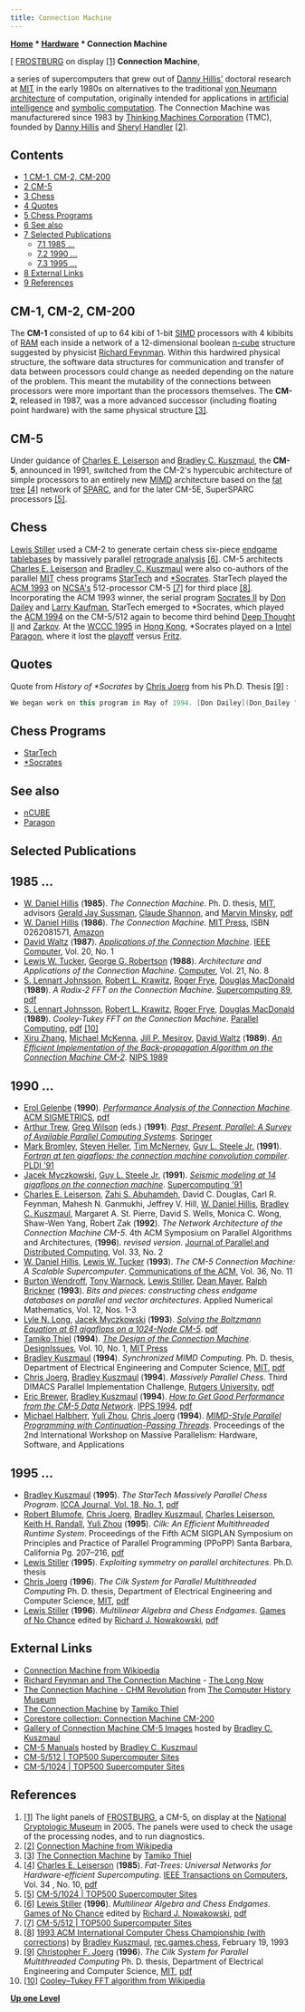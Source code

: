 ```yaml
---
title: Connection Machine
---
```

**[Home](Home "Home") * [Hardware](Hardware "Hardware") * Connection Machine**

\[ [FROSTBURG](https://en.wikipedia.org/wiki/FROSTBURG) on display <a id="cite-note-1" href="#cite-ref-1">[1]</a>
**Connection Machine**,

a series of supercomputers that grew out of [Danny Hillis'](Mathematician#Hillis "Mathematician") doctoral research at [MIT](Massachusetts_Institute_of_Technology "Massachusetts Institute of Technology") in the early 1980s on alternatives to the traditional [von Neumann architecture](index.php?title=Von_Neumann_Architecture&action=edit&redlink=1 "Von Neumann Architecture (page does not exist)") of computation, originally intended for applications in [artificial intelligence](Artificial_Intelligence "Artificial Intelligence") and [symbolic computation](https://en.wikipedia.org/wiki/Symbolic_computation). The Connection Machine was manufacturered since 1983 by [Thinking Machines Corporation](https://en.wikipedia.org/wiki/Thinking_Machines_Corporation) (TMC), founded by [Danny Hillis](Mathematician#Hillis "Mathematician") and [Sheryl Handler](https://en.wikipedia.org/wiki/Sheryl_Handler) <a id="cite-note-2" href="#cite-ref-2">[2]</a>.

## Contents

- [1 CM-1, CM-2, CM-200](#cm-1.2c-cm-2.2c-cm-200)
- [2 CM-5](#cm-5)
- [3 Chess](#chess)
- [4 Quotes](#quotes)
- [5 Chess Programs](#chess-programs)
- [6 See also](#see-also)
- [7 Selected Publications](#selected-publications)
  - [7.1 1985 ...](#1985-...)
  - [7.2 1990 ...](#1990-...)
  - [7.3 1995 ...](#1995-...)
- [8 External Links](#external-links)
- [9 References](#references)

## CM-1, CM-2, CM-200

The **CM-1** consisted of up to 64 kibi of 1-bit [SIMD](https://en.wikipedia.org/wiki/SIMD) processors with 4 kibibits of [RAM](Memory#RAM "Memory") each inside a network of a 12-dimensional boolean [n-cube](https://en.wikipedia.org/wiki/Hypercube) structure suggested by physicist [Richard Feynman](Mathematician#RFeynman "Mathematician"). Within this hardwired physical structure, the software data structures for communication and transfer of data between processors could change as needed depending on the nature of the problem. This meant the mutability of the connections between processors were more important than the processors themselves. The **CM-2**, released in 1987, was a more advanced successor (including floating point hardware) with the same physical structure <a id="cite-note-3" href="#cite-ref-3">[3]</a>.

## CM-5

Under guidance of [Charles E. Leiserson](Charles_Leiserson "Charles Leiserson") and [Bradley C. Kuszmaul](Bradley_Kuszmaul "Bradley Kuszmaul"), the **CM-5**, announced in 1991, switched from the CM-2's hypercubic architecture of simple processors to an entirely new [MIMD](https://en.wikipedia.org/wiki/MIMD) architecture based on the [fat tree](https://en.wikipedia.org/wiki/Fat_tree) <a id="cite-note-4" href="#cite-ref-4">[4]</a> network of [SPARC](SPARC "SPARC"), and for the later CM-5E, SuperSPARC processors <a id="cite-note-5" href="#cite-ref-5">[5]</a>.

## Chess

[Lewis Stiller](Lewis_Stiller "Lewis Stiller") used a CM-2 to generate certain chess six-piece [endgame tablebases](Endgame_Tablebases "Endgame Tablebases") by massively parallel [retrograde analysis](Retrograde_Analysis "Retrograde Analysis") <a id="cite-note-6" href="#cite-ref-6">[6]</a>. CM-5 architects [Charles E. Leiserson](Charles_Leiserson "Charles Leiserson") and [Bradley C. Kuszmaul](Bradley_Kuszmaul "Bradley Kuszmaul") were also co-authors of the parallel [MIT](Massachusetts_Institute_of_Technology "Massachusetts Institute of Technology") chess programs [StarTech](StarTech "StarTech") and [\*Socrates](Star_Socrates "Star Socrates"). StarTech played the [ACM 1993](ACM_1993 "ACM 1993") on [NCSA's](University_of_Illinois_at_Urbana-Champaign#NCSA "University of Illinois at Urbana-Champaign") 512-processor CM-5 <a id="cite-note-7" href="#cite-ref-7">[7]</a> for third place <a id="cite-note-8" href="#cite-ref-8">[8]</a>. Incorporating the ACM 1993 winner, the serial program [Socrates II](Titan "Titan") by [Don Dailey](Don_Dailey "Don Dailey") and [Larry Kaufman](Larry_Kaufman "Larry Kaufman"), StarTech emerged to \*Socrates, which played the [ACM 1994](ACM_1994 "ACM 1994") on the CM-5/512 again to become third behind [Deep Thought II](Deep_Thought "Deep Thought") and [Zarkov](Zarkov "Zarkov"). At the [WCCC 1995](WCCC_1995 "WCCC 1995") in [Hong Kong](https://en.wikipedia.org/wiki/Hong_Kong), \*Socrates played on a [Intel Paragon](Paragon "Paragon"), where it lost the [playoff](WCCC_1995#Playoff "WCCC 1995") versus [Fritz](Fritz "Fritz").

## Quotes

Quote from *History of \*Socrates* by [Chris Joerg](Chris_Joerg "Chris Joerg") from his Ph.D. Thesis <a id="cite-note-9" href="#cite-ref-9">[9]</a> :

```C++
We began work on this program in May of 1994. [Don Dailey](Don_Dailey "Don Dailey") and [Larry Kaufman](Larry_Kaufman "Larry Kaufman") of [Heuristic Software](Heuristic_Software "Heuristic Software") provided us with a version of [Socrates](Socrates "Socrates"), their serial chess program. During May and June we parallelized the program using [Cilk](Cilk "Cilk"), focusing mainly on the [search algorithm](Search "Search") and the [transposition table](Transposition_Table "Transposition Table"). During June Dailey visited [MIT](Massachusetts_Institute_of_Technology "Massachusetts Institute of Technology") to help tune the program, but we spent most of June simply getting the parallel version of the program to work correctly. In late June, we entered *Socrates in the [1994 ACM International Computer Chess Championship](ACM_1994 "ACM 1994") in Cape May, New Jersey. We ran the program on a 512-node CM-5 at the [National Center for Supercomputing Applications](University_of_Illinois_at_Urbana-Champaign#NCSA "University of Illinois at Urbana-Champaign") (NCSA) at the [University of Illinois](University_of_Illinois_at_Urbana-Champaign "University of Illinois at Urbana-Champaign"). Despite the fact that we had begun working on the program less than two months earlier, the program ran reliable and finished in third place. 

```

## Chess Programs

- [StarTech](StarTech "StarTech")
- [\*Socrates](Star_Socrates "Star Socrates")

## See also

- [nCUBE](NCUBE "NCUBE")
- [Paragon](Paragon "Paragon")

## Selected Publications

## 1985 ...

- [W. Daniel Hillis](Mathematician#Hillis "Mathematician") (**1985**). *The Connection Machine*. Ph. D. thesis, [MIT](Massachusetts_Institute_of_Technology "Massachusetts Institute of Technology"), advisors [Gerald Jay Sussman](Mathematician#Sussman "Mathematician"), [Claude Shannon](Claude_Shannon "Claude Shannon"), and [Marvin Minsky](Marvin_Minsky "Marvin Minsky"), [pdf](https://dspace.mit.edu/bitstream/handle/1721.1/14719/18524280-MIT.pdf?sequence=2)
- [W. Daniel Hillis](Mathematician#Hillis "Mathematician") (**1986**). *The Connection Machine*. [MIT Press](https://en.wikipedia.org/wiki/MIT_Press), ISBN 0262081571, [Amazon](https://www.amazon.com/Connection-Machine-Press-Artificial-Intelligence/dp/0262081571)
- [David Waltz](David_Waltz "David Waltz") (**1987**). *[Applications of the Connection Machine](https://www.semanticscholar.org/paper/Applications-of-the-Connection-Machine-Waltz/fa669c38b100f1dd3ab7cdcc7af4673145535752)*. [IEEE Computer](IEEE#Computer "IEEE"), Vol. 20, No. 1
- [Lewis W. Tucker](http://dblp.uni-trier.de/pers/hd/t/Tucker:Lewis_W=), [George G. Robertson](https://en.wikipedia.org/wiki/George_G._Robertson) (**1988**). *Architecture and Applications of the Connection Machine*. [Computer](IEEE#Computer "IEEE"), Vol. 21, No. 8
- [S. Lennart Johnsson](https://en.wikipedia.org/wiki/Lennart_Johnsson), [Robert L. Krawitz](http://www.informatik.uni-trier.de/~ley/db/indices/a-tree/k/Krawitz:Robert_L=.html), [Roger Frye](Roger_Frye "Roger Frye"), [Douglas MacDonald](http://dblp.uni-trier.de/pers/hd/m/MacDonald:Douglas) (**1989**). *A Radix-2 FFT on the Connection Machine*. [Supercomputing 89](http://ieeexplore.ieee.org/xpl/mostRecentIssue.jsp?punumber=5348943), [pdf](http://www.cs.yale.edu/publications/techreports/tr734.pdf)
- [S. Lennart Johnsson](https://en.wikipedia.org/wiki/Lennart_Johnsson), [Robert L. Krawitz](http://www.informatik.uni-trier.de/~ley/db/indices/a-tree/k/Krawitz:Robert_L=.html), [Roger Frye](Roger_Frye "Roger Frye"), [Douglas MacDonald](http://dblp.uni-trier.de/pers/hd/m/MacDonald:Douglas) (**1989**). *Cooley-Tukey FFT on the Connection Machine*. [Parallel Computing](http://www.journals.elsevier.com/parallel-computing/), [pdf](http://www.cs.yale.edu/publications/techreports/tr750.pdf) <a id="cite-note-10" href="#cite-ref-10">[10]</a>
- [Xiru Zhang](Mathematician#XZhang "Mathematician"), [Michael McKenna](https://dblp.uni-trier.de/pers/hd/m/McKenna:Michael), [Jill P. Mesirov](Mathematician#JPMesirov "Mathematician"), [David Waltz](David_Waltz "David Waltz") (**1989**). *[An Efficient Implementation of the Back-propagation Algorithm on the Connection Machine CM-2](http://papers.neurips.cc/paper/281-an-efficient-implementation-of-the-back-propagation-algorithm-on-the-connection-machine-cm-2)*. [NIPS 1989](https://dblp.uni-trier.de/db/conf/nips/nips1989.html)

## 1990 ...

- [Erol Gelenbe](Mathematician#EGelenbe "Mathematician") (**1990**). *[Performance Analysis of the Connection Machine](http://dl.acm.org/citation.cfm?id=98757)*. [ACM SIGMETRICS](ACM#SIGMETRICS "ACM"), [pdf](https://assets.cs.ncl.ac.uk/seminars/81.pdf)
- [Arthur Trew](http://dblp.uni-trier.de/pers/hd/t/Trew:Arthur_S=), [Greg Wilson](Greg_Wilson "Greg Wilson") (eds.) (**1991**). *[Past, Present, Parallel: A Survey of Available Parallel Computing Systems](http://link.springer.com/book/10.1007%2F978-1-4471-1842-8)*. [Springer](https://en.wikipedia.org/wiki/Springer_Science%2BBusiness_Media)
- [Mark Bromley](Mark_Bromley "Mark Bromley"), [Steven Heller](http://dblp.uni-trier.de/pers/hd/h/Heller:Steven), [Tim McNerney](http://xenia.media.mit.edu/~mcnerney/), [Guy L. Steele Jr.](Mathematician#GSteele "Mathematician") (**1991**). *[Fortran at ten gigaflops: the connection machine convolution compiler](http://dl.acm.org/citation.cfm?id=113458)*. [PLDI '91](http://www.informatik.uni-trier.de/~ley/db/conf/pldi/pldi91.html#BromleyHMS91)
- [Jacek Myczkowski](http://dblp.uni-trier.de/pers/hd/m/Myczkowski:Jacek), [Guy L. Steele Jr.](Mathematician#GSteele "Mathematician") (**1991**). *[Seismic modeling at 14 gigaflops on the connection machine](http://dl.acm.org/citation.cfm?id=126004)*. [Supercomputing '91](http://dl.acm.org/citation.cfm?id=125826&picked=prox&CFID=67541071&CFTOKEN=91822939)
- [Charles E. Leiserson](Charles_Leiserson "Charles Leiserson"), [Zahi S. Abuhamdeh](https://www.linkedin.com/in/zahi-abuhamdeh-703aab1), David C. Douglas, Carl R. Feynman, Mahesh N. Ganmukhi, Jeffrey V. Hill, [W. Daniel Hillis](Mathematician#Hillis "Mathematician"), [Bradley C. Kuszmaul](Bradley_Kuszmaul "Bradley Kuszmaul"), Margaret A. St. Pierre, David S. Wells, Monica C. Wong, Shaw-Wen Yang, Robert Zak (**1992**). *The Network Architecture of the Connection Machine CM-5*. 4th ACM Symposium on Parallel Algorithms and Architectures, (**1996**). *revised version*. [Journal of Parallel and Distributed Computing](http://www.journals.elsevier.com/journal-of-parallel-and-distributed-computing), Vol. 33, No. 2
- [W. Daniel Hillis](Mathematician#Hillis "Mathematician"), [Lewis W. Tucker](http://dblp.uni-trier.de/pers/hd/t/Tucker:Lewis_W=) (**1993**). *The CM-5 Connection Machine: A Scalable Supercomputer*. [Communications of the ACM](ACM#Communications "ACM"), Vol. 36, No. 11
- [Burton Wendroff](Burton_Wendroff "Burton Wendroff"), [Tony Warnock](Tony_Warnock "Tony Warnock"), [Lewis Stiller](Lewis_Stiller "Lewis Stiller"), [Dean Mayer](index.php?title=Dean_Mayer&action=edit&redlink=1 "Dean Mayer (page does not exist)"), [Ralph Brickner](index.php?title=Ralph_Brickner&action=edit&redlink=1 "Ralph Brickner (page does not exist)") (**1993**). *Bits and pieces: constructing chess endgame databases on parallel and vector architectures*. Applied Numerical Mathematics, Vol. 12, Nos. 1-3
- [Lyle N. Long](http://www.personal.psu.edu/lnl/), [Jacek Myczkowski](http://dblp.uni-trier.de/pers/hd/m/Myczkowski:Jacek) (**1993**). *[Solving the Boltzmann Equation at 61 gigaflops on a 1024-Node CM-5](http://dl.acm.org/citation.cfm?id=169627.169795&coll=DL&dl=GUIDE&CFID=67541071&CFTOKEN=91822939)*. [pdf](http://www.personal.psu.edu/lnl/papers/bgk.pdf)
- [Tamiko Thiel](https://en.wikipedia.org/wiki/Tamiko_Thiel) (**1994**). *[The Design of the Connection Machine](http://tamikothiel.com/theory/cm_txts/di-frames.html)*. [DesignIssues](http://www.mitpressjournals.org/loi/desi), Vol. 10, No. 1, [MIT Press](https://en.wikipedia.org/wiki/MIT_Press)
- [Bradley Kuszmaul](Bradley_Kuszmaul "Bradley Kuszmaul") (**1994**). *Synchronized MIMD Computing*. Ph. D. thesis, Department of Electrical Engineering and Computer Science, [MIT](Massachusetts_Institute_of_Technology "Massachusetts Institute of Technology"), [pdf](http://supertech.csail.mit.edu/papers/thesis-kuszmaul.pdf)
- [Chris Joerg](Chris_Joerg "Chris Joerg"), [Bradley Kuszmaul](Bradley_Kuszmaul "Bradley Kuszmaul") (**1994**). *Massively Parallel Chess*. Third DIMACS Parallel Implementation Challenge, [Rutgers University](https://en.wikipedia.org/wiki/Rutgers_University), [pdf](http://supertech.csail.mit.edu/papers/dimacs94.pdf)
- [Eric Brewer](Eric_Brewer "Eric Brewer"), [Bradley Kuszmaul](Bradley_Kuszmaul "Bradley Kuszmaul") (**1994**). *[How to Get Good Performance from the CM-5 Data Network](https://ieeexplore.ieee.org/document/288205)*. [IPPS 1994](https://dblp.uni-trier.de/db/conf/ipps/ipps1994.html), [pdf](https://people.eecs.berkeley.edu/~prabal/resources/osprelim/BK94.pdf)
- [Michael Halbherr](Michael_Halbherr "Michael Halbherr"), [Yuli Zhou](Yuli_Zhou "Yuli Zhou"), [Chris Joerg](Chris_Joerg "Chris Joerg") (**1994**). *[MIMD-Style Parallel Programming with Continuation-Passing Threads](http://citeseerx.ist.psu.edu/viewdoc/summary?doi=10.1.1.16.9812)*. Proceedings of the 2nd International Workshop on Massive Parallelism: Hardware, Software, and Applications

## 1995 ...

- [Bradley Kuszmaul](Bradley_Kuszmaul "Bradley Kuszmaul") (**1995**). *The StarTech Massively Parallel Chess Program*. [ICCA Journal, Vol. 18, No. 1](ICGA_Journal#18_1 "ICGA Journal"), [pdf](http://supertech.csail.mit.edu/papers/startech.pdf)
- [Robert Blumofe](Robert_Blumofe "Robert Blumofe"), [Chris Joerg](Chris_Joerg "Chris Joerg"), [Bradley Kuszmaul](Bradley_Kuszmaul "Bradley Kuszmaul"), [Charles Leiserson](Charles_Leiserson "Charles Leiserson"), [Keith H. Randall](Keith_H._Randall "Keith H. Randall"), [Yuli Zhou](Yuli_Zhou "Yuli Zhou") (**1995**). *Cilk: An Efficient Multithreaded Runtime System*. Proceedings of the Fifth ACM SIGPLAN Symposium on Principles and Practice of Parallel Programming (PPoPP) Santa Barbara, California Pg. 207–216, [pdf](http://supertech.csail.mit.edu/papers/PPoPP95.pdf)
- [Lewis Stiller](Lewis_Stiller "Lewis Stiller") (**1995**). *Exploiting symmetry on parallel architectures*. Ph.D. thesis
- [Chris Joerg](Chris_Joerg "Chris Joerg") (**1996**). *The Cilk System for Parallel Multithreaded Computing* Ph. D. thesis, Department of Electrical Engineering and Computer Science, [MIT](Massachusetts_Institute_of_Technology "Massachusetts Institute of Technology"), [pdf](http://supertech.csail.mit.edu/papers/joerg-phd-thesis.pdf)
- [Lewis Stiller](Lewis_Stiller "Lewis Stiller") (**1996**). *Multilinear Algebra and Chess Endgames*. [Games of No Chance](http://library.msri.org/books/Book29/index.html) edited by [Richard J. Nowakowski](Richard_J._Nowakowski "Richard J. Nowakowski"), [pdf](http://library.msri.org/books/Book29/files/stiller.pdf)

## External Links

- [Connection Machine from Wikipedia](https://en.wikipedia.org/wiki/Connection_Machine)
- [Richard Feynman and The Connection Machine](http://longnow.org/essays/richard-feynman-connection-machine/) - [The Long Now](https://en.wikipedia.org/wiki/Long_Now_Foundation)
- [The Connection Machine - CHM Revolution](http://www.computerhistory.org/revolution/supercomputers/10/73) from [The Computer History Museum](The_Computer_History_Museum "The Computer History Museum")
- [The Connection Machine](http://www.tamikothiel.com/cm/) by [Tamiko Thiel](https://en.wikipedia.org/wiki/Tamiko_Thiel)
- [Corestore collection: Connection Machine CM-200](http://www.corestore.org/cm200.htm)
- [Gallery of Connection Machine CM-5 Images](http://people.csail.mit.edu/bradley/cm5/) hosted by [Bradley C. Kuszmaul](Bradley_Kuszmaul "Bradley Kuszmaul")
- [CM-5 Manuals](http://people.csail.mit.edu/bradley/cm5docs/) hosted by [Bradley C. Kuszmaul](Bradley_Kuszmaul "Bradley Kuszmaul")
- [CM-5/512 | TOP500 Supercomputer Sites](https://www.top500.org/system/167057)
- [CM-5/1024 | TOP500 Supercomputer Sites](https://www.top500.org/system/166997)

## References

1. <a id="cite-ref-1" href="#cite-note-1">[1]</a> The light panels of [FROSTBURG](https://en.wikipedia.org/wiki/FROSTBURG), a CM-5, on display at the [National Cryptologic Museum](https://en.wikipedia.org/wiki/National_Cryptologic_Museum) in 2005. The panels were used to check the usage of the processing nodes, and to run diagnostics.
1. <a id="cite-ref-2" href="#cite-note-2">[2]</a>  [Connection Machine from Wikipedia](https://en.wikipedia.org/wiki/Connection_Machine)
1. <a id="cite-ref-3" href="#cite-note-3">[3]</a> [The Connection Machine](http://www.tamikothiel.com/cm/) by [Tamiko Thiel](https://en.wikipedia.org/wiki/Tamiko_Thiel)
1. <a id="cite-ref-4" href="#cite-note-4">[4]</a> [Charles E. Leiserson](Charles_Leiserson "Charles Leiserson") (**1985**).  *Fat-Trees: Universal Networks for Hardware-efficient Supercomputing*. [IEEE Transactions on Computers](IEEE#TOC "IEEE"), Vol. 34 , No. 10, [pdf](http://courses.csail.mit.edu/6.896/spring04/handouts/papers/fat_trees.pdf)
1. <a id="cite-ref-5" href="#cite-note-5">[5]</a> [CM-5/1024 | TOP500 Supercomputer Sites](https://www.top500.org/system/166997)
1. <a id="cite-ref-6" href="#cite-note-6">[6]</a> [Lewis Stiller](Lewis_Stiller "Lewis Stiller") (**1996**). *Multilinear Algebra and Chess Endgames*. [Games of No Chance](http://library.msri.org/books/Book29/index.html) edited by [Richard J. Nowakowski](Richard_J._Nowakowski "Richard J. Nowakowski"), [pdf](http://library.msri.org/books/Book29/files/stiller.pdf)
1. <a id="cite-ref-7" href="#cite-note-7">[7]</a> [CM-5/512 | TOP500 Supercomputer Sites](https://www.top500.org/system/167057)
1. <a id="cite-ref-8" href="#cite-note-8">[8]</a> [1993 ACM International Computer Chess Championship (with corrections)](http://groups.google.com/group/rec.games.chess/browse_frm/thread/45699b80a93fde41) by [Bradley Kuszmaul](Bradley_Kuszmaul "Bradley Kuszmaul"), [rec.games.chess](Computer_Chess_Forums "Computer Chess Forums"), February 19, 1993
1. <a id="cite-ref-9" href="#cite-note-9">[9]</a> [Christopher F. Joerg](Chris_Joerg "Chris Joerg") (**1996**). *The Cilk System for Parallel Multithreaded Computing* Ph. D. thesis, Department of Electrical Engineering and Computer Science, [MIT](Massachusetts_Institute_of_Technology "Massachusetts Institute of Technology"), [pdf](http://supertech.csail.mit.edu/papers/joerg-phd-thesis.pdf)
1. <a id="cite-ref-10" href="#cite-note-10">[10]</a> [Cooley–Tukey FFT algorithm from Wikipedia](https://en.wikipedia.org/wiki/Cooley%E2%80%93Tukey_FFT_algorithm)

**[Up one Level](Hardware "Hardware")**

